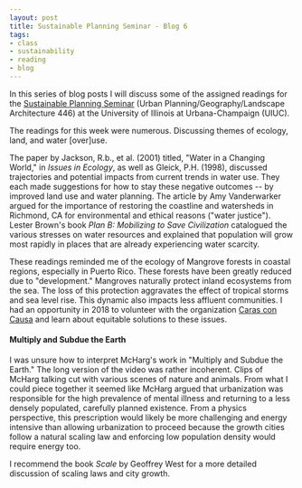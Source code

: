 ```yaml
---
layout: post
title: Sustainable Planning Seminar - Blog 6
tags:
- class
- sustainability
- reading
- blog
---
```


In this series of blog posts I will discuss some of the assigned readings
for the [Sustainable Planning Seminar](https://courses.illinois.edu/schedule/2021/spring/LA/446)
(Urban Planning/Geography/Landscape Architecture 446) at the University of
Illinois at Urbana-Champaign (UIUC).

The readings for this week were numerous. Discussing themes of ecology, land,
and water [over]use.

The paper by Jackson, R.b., et al. (2001) titled, "Water in a Changing World,"
in _Issues in Ecology_, as well as Gleick, P.H. (1998), discussed trajectories
and potential impacts from current trends in water use. They each made suggestions
for how to stay these negative outcomes -- by improved land use and water planning.
The article by Amy Vanderwarker argued for the importance of restoring the coastline
and watersheds in Richmond, CA for environmental and ethical reasons ("water
justice").
Lester Brown's book _Plan B: Mobilizing to Save Civilization_ catalogued the
various stresses on water resources and explained that population will grow
most rapidly in places that are already experiencing water scarcity.

These readings reminded me of the ecology of Mangrove forests in coastal regions,
especially in Puerto Rico. These forests have been greatly reduced due to "development."
Mangroves naturally protect inland ecosystems from the sea. The loss of this
protection aggravates the effect of tropical storms and sea level rise. This
dynamic also impacts less affluent communities. I had an opportunity in 2018
to volunteer with the organization [Caras con Causa](http://www.causapr.org/en/home)
and learn about equitable solutions to these issues.

#### Multiply and Subdue the Earth
I was unsure how to interpret McHarg's work in "Multiply and Subdue the Earth."
The long version of the video was rather incoherent. Clips of McHarg talking
cut with various scenes of nature and animals. From what I could piece together
it seemed like McHarg argued that urbanization was responsible for the high
prevalence of mental illness and returning to a less densely populated, carefully
planned existence. From a physics perspective, this prescription would likely be
more challenging and energy intensive than allowing urbanization to proceed because
the growth cities follow a natural scaling law and enforcing low population density
would require energy too.

I recommend the book _Scale_ by Geoffrey West for a more detailed discussion
of scaling laws and city growth.
